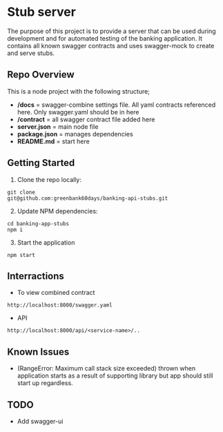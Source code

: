# Stub server

The purpose of this project is to provide a server that can be used during development and for automated testing of the banking application. It contains all known swagger contracts and uses swagger-mock to create and serve stubs.

## Repo Overview

This is a node project with the following structure;

* **/docs** = swagger-combine settings file. All yaml contracts referenced here. Only swagger.yaml should be in here
* **/contract** = all swagger contract file added here
* **server.json** = main node file
* **package.json** = manages dependencies
* **README.md** = start here

## Getting Started

1. Clone the repo locally:
```
git clone
git@github.com:greenbank60days/banking-api-stubs.git
```
2. Update NPM dependencies:
```
cd banking-app-stubs
npm i
```
3. Start the application
```
npm start
```

## Interractions

* To view combined contract
```
http://localhost:8000/swagger.yaml
```
* API
```
http://localhost:8000/api/<service-name>/..
```

## Known Issues

* (RangeError: Maximum call stack size exceeded) thrown when application starts as a result of supporting library
    but app should still start up regardless.



## TODO

* Add swagger-ui

